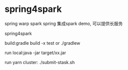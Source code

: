 # spring4spark
spring warp spark
spring 集成spark demo, 可以提供长服务


spring4spark 



build:gradle build -x test   or  ./gradlew

run local:java -jar target/xx.jar

run yarn cluster: ./submit-stask.sh
